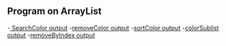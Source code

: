 
##  Program on ArrayList 

-[ SearchColor output]()
-[removeColor output]()
-[sortColor output]()
-[colorSublist output]()
-[removeByIndex output]()


